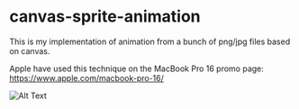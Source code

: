 # canvas-sprite-animation
This is my implementation of animation from a bunch of png/jpg files based on canvas.

Apple have used this technique on the MacBook Pro 16 promo page:
https://www.apple.com/macbook-pro-16/

![Alt Text](https://imgur.com/HkIEUx3)
